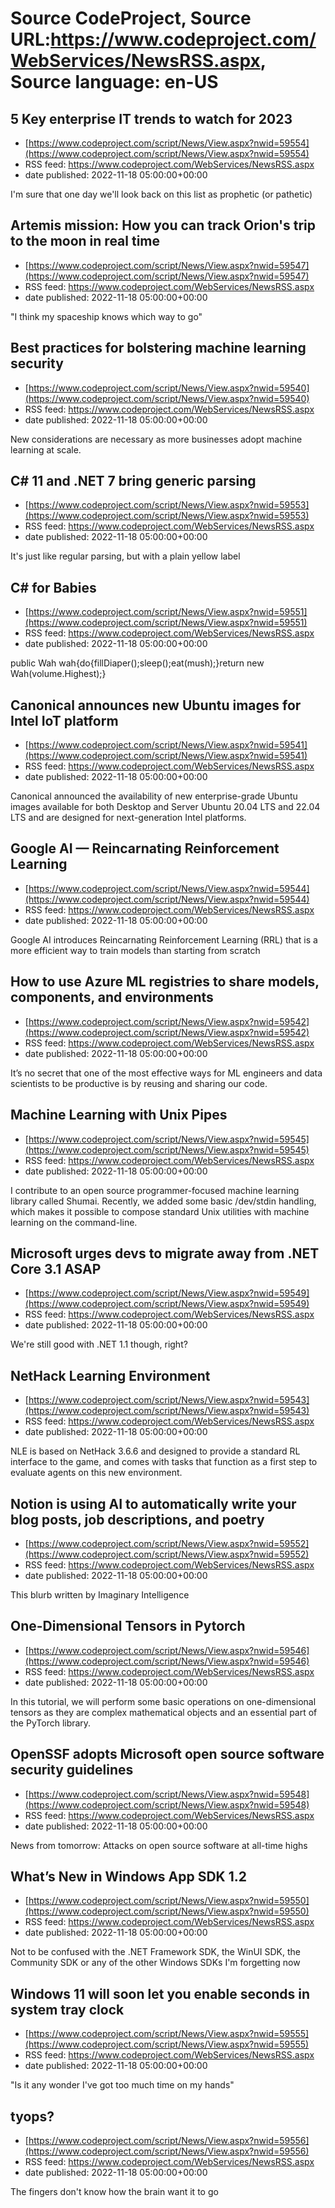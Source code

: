# Source CodeProject, Source URL:https://www.codeproject.com/WebServices/NewsRSS.aspx, Source language: en-US

## 5 Key enterprise IT trends to watch for 2023
 - [https://www.codeproject.com/script/News/View.aspx?nwid=59554](https://www.codeproject.com/script/News/View.aspx?nwid=59554)
 - RSS feed: https://www.codeproject.com/WebServices/NewsRSS.aspx
 - date published: 2022-11-18 05:00:00+00:00

I'm sure that one day we'll look back on this list as prophetic (or pathetic)

## Artemis mission: How you can track Orion's trip to the moon in real time
 - [https://www.codeproject.com/script/News/View.aspx?nwid=59547](https://www.codeproject.com/script/News/View.aspx?nwid=59547)
 - RSS feed: https://www.codeproject.com/WebServices/NewsRSS.aspx
 - date published: 2022-11-18 05:00:00+00:00

"I think my spaceship knows which way to go"

## Best practices for bolstering machine learning security
 - [https://www.codeproject.com/script/News/View.aspx?nwid=59540](https://www.codeproject.com/script/News/View.aspx?nwid=59540)
 - RSS feed: https://www.codeproject.com/WebServices/NewsRSS.aspx
 - date published: 2022-11-18 05:00:00+00:00

New considerations are necessary as more businesses adopt machine learning at scale.

## C# 11 and .NET 7 bring generic parsing
 - [https://www.codeproject.com/script/News/View.aspx?nwid=59553](https://www.codeproject.com/script/News/View.aspx?nwid=59553)
 - RSS feed: https://www.codeproject.com/WebServices/NewsRSS.aspx
 - date published: 2022-11-18 05:00:00+00:00

It's just like regular parsing, but with a plain yellow label

## C# for Babies
 - [https://www.codeproject.com/script/News/View.aspx?nwid=59551](https://www.codeproject.com/script/News/View.aspx?nwid=59551)
 - RSS feed: https://www.codeproject.com/WebServices/NewsRSS.aspx
 - date published: 2022-11-18 05:00:00+00:00

public Wah wah{do{fillDiaper();sleep();eat(mush);}return new Wah(volume.Highest);}

## Canonical announces new Ubuntu images for Intel IoT platform
 - [https://www.codeproject.com/script/News/View.aspx?nwid=59541](https://www.codeproject.com/script/News/View.aspx?nwid=59541)
 - RSS feed: https://www.codeproject.com/WebServices/NewsRSS.aspx
 - date published: 2022-11-18 05:00:00+00:00

Canonical announced the availability of new enterprise-grade Ubuntu images available for both Desktop and Server Ubuntu 20.04 LTS and 22.04 LTS and are designed for next-generation Intel platforms.

## Google AI — Reincarnating Reinforcement Learning
 - [https://www.codeproject.com/script/News/View.aspx?nwid=59544](https://www.codeproject.com/script/News/View.aspx?nwid=59544)
 - RSS feed: https://www.codeproject.com/WebServices/NewsRSS.aspx
 - date published: 2022-11-18 05:00:00+00:00

Google AI introduces Reincarnating Reinforcement Learning (RRL) that is a more efficient way to train models than starting from scratch

## How to use Azure ML registries to share models, components, and environments
 - [https://www.codeproject.com/script/News/View.aspx?nwid=59542](https://www.codeproject.com/script/News/View.aspx?nwid=59542)
 - RSS feed: https://www.codeproject.com/WebServices/NewsRSS.aspx
 - date published: 2022-11-18 05:00:00+00:00

It’s no secret that one of the most effective ways for ML engineers and data scientists to be productive is by reusing and sharing our code.

## Machine Learning with Unix Pipes
 - [https://www.codeproject.com/script/News/View.aspx?nwid=59545](https://www.codeproject.com/script/News/View.aspx?nwid=59545)
 - RSS feed: https://www.codeproject.com/WebServices/NewsRSS.aspx
 - date published: 2022-11-18 05:00:00+00:00

I contribute to an open source programmer-focused machine learning library called Shumai. Recently, we added some basic /dev/stdin handling, which makes it possible to compose standard Unix utilities with machine learning on the command-line.

## Microsoft urges devs to migrate away from .NET Core 3.1 ASAP
 - [https://www.codeproject.com/script/News/View.aspx?nwid=59549](https://www.codeproject.com/script/News/View.aspx?nwid=59549)
 - RSS feed: https://www.codeproject.com/WebServices/NewsRSS.aspx
 - date published: 2022-11-18 05:00:00+00:00

We're still good with .NET 1.1 though, right?

## NetHack Learning Environment
 - [https://www.codeproject.com/script/News/View.aspx?nwid=59543](https://www.codeproject.com/script/News/View.aspx?nwid=59543)
 - RSS feed: https://www.codeproject.com/WebServices/NewsRSS.aspx
 - date published: 2022-11-18 05:00:00+00:00

NLE is based on NetHack 3.6.6 and designed to provide a standard RL interface to the game, and comes with tasks that function as a first step to evaluate agents on this new environment.

## Notion is using AI to automatically write your blog posts, job descriptions, and poetry
 - [https://www.codeproject.com/script/News/View.aspx?nwid=59552](https://www.codeproject.com/script/News/View.aspx?nwid=59552)
 - RSS feed: https://www.codeproject.com/WebServices/NewsRSS.aspx
 - date published: 2022-11-18 05:00:00+00:00

This blurb written by Imaginary Intelligence

## One-Dimensional Tensors in Pytorch
 - [https://www.codeproject.com/script/News/View.aspx?nwid=59546](https://www.codeproject.com/script/News/View.aspx?nwid=59546)
 - RSS feed: https://www.codeproject.com/WebServices/NewsRSS.aspx
 - date published: 2022-11-18 05:00:00+00:00

In this tutorial, we will perform some basic operations on one-dimensional tensors as they are complex mathematical objects and an essential part of the PyTorch library.

## OpenSSF adopts Microsoft open source software security guidelines
 - [https://www.codeproject.com/script/News/View.aspx?nwid=59548](https://www.codeproject.com/script/News/View.aspx?nwid=59548)
 - RSS feed: https://www.codeproject.com/WebServices/NewsRSS.aspx
 - date published: 2022-11-18 05:00:00+00:00

News from tomorrow: Attacks on open source software at all-time highs

## What’s New in Windows App SDK 1.2
 - [https://www.codeproject.com/script/News/View.aspx?nwid=59550](https://www.codeproject.com/script/News/View.aspx?nwid=59550)
 - RSS feed: https://www.codeproject.com/WebServices/NewsRSS.aspx
 - date published: 2022-11-18 05:00:00+00:00

Not to be confused with the .NET Framework SDK, the WinUI SDK, the Community SDK or any of the other Windows SDKs I'm forgetting now

## Windows 11 will soon let you enable seconds in system tray clock
 - [https://www.codeproject.com/script/News/View.aspx?nwid=59555](https://www.codeproject.com/script/News/View.aspx?nwid=59555)
 - RSS feed: https://www.codeproject.com/WebServices/NewsRSS.aspx
 - date published: 2022-11-18 05:00:00+00:00

"Is it any wonder I've got too much time on my hands"

## tyops?
 - [https://www.codeproject.com/script/News/View.aspx?nwid=59556](https://www.codeproject.com/script/News/View.aspx?nwid=59556)
 - RSS feed: https://www.codeproject.com/WebServices/NewsRSS.aspx
 - date published: 2022-11-18 05:00:00+00:00

The fingers don't know how the brain want it to go
